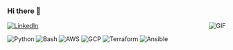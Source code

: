 ### Hi there 👋

  <img align="right" alt="GIF" src="https://media.giphy.com/media/13HgwGsXF0aiGY/giphy.gif"/>  

  [![LinkedIn](https://img.shields.io/badge/-Linkedin-0077B5?style=for-the-badge&logo=linkedin&logoColor=white)](https://www.linkedin.com/in/amadotejada/)

![Python](https://img.shields.io/badge/-Python-F4A460?style=flat&logo=python)
![Bash](https://img.shields.io/badge/-Bash-white?style=flat&logo=linux&logoColor=black)
![AWS](https://img.shields.io/badge/-AWS-FAEBD7?style=flat&logo=amazon&logoColor=181717)
![GCP](https://img.shields.io/badge/-GCP-6495ED?style=flat&logo=google&logoColor=181717)
![Terraform](https://img.shields.io/badge/-Terraform-FFC300?style=flat&logo=Terraform&logoColor=181717)
![Ansible](https://img.shields.io/badge/-Ansible-FFFFFF?style=flat&logo=ansible&logoColor=181717)
